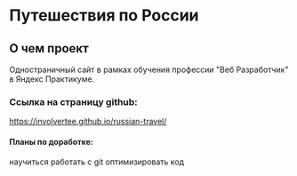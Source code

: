 # Путешествия по России 

## О чем проект
Одностраничный сайт в рамках обучения профессии "Веб Разработчик" в Яндекс Практикуме.
### Ссылка на страницу github: 
https://involvertee.github.io/russian-travel/

#### Планы по доработке:
научиться работать с git
оптимизировать код